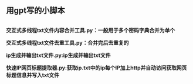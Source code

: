 <h2>用gpt写的小脚本<h2>
<h4>
<p>
  交互式多线程txt文件内容合并工具.py：一般用于多个密码字典合并为单个
<p>
<p>
  交互式多线程txt文件去重工具.py：合并完后去重复的
<p>
<p>
  ip生成并输出txt文件.py:ip生成并输出txt文件
<p>
<p>
  快速IP网页标题提取器.py:获取ip.txt中的ip每个IP加上http并自动访问获取网页标题信息并写入txt文件
</p>
<h4>
